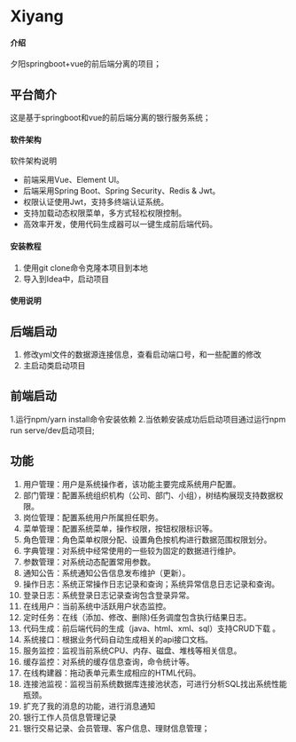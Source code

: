 # Xiyang

#### 介绍
夕阳springboot+vue的前后端分离的项目；
## 平台简介
这是基于springboot和vue的前后端分离的银行服务系统；



#### 软件架构
软件架构说明

* 前端采用Vue、Element UI。
* 后端采用Spring Boot、Spring Security、Redis & Jwt。
* 权限认证使用Jwt，支持多终端认证系统。
* 支持加载动态权限菜单，多方式轻松权限控制。
* 高效率开发，使用代码生成器可以一键生成前后端代码。
#### 安装教程


1.  使用git clone命令克隆本项目到本地
2.  导入到Idea中，启动项目


#### 使用说明
## 后端启动
1.  修改yml文件的数据源连接信息，查看启动端口号，和一些配置的修改
2.  主启动类启动项目
## 前端启动
1.运行npm/yarn install命令安装依赖
2.当依赖安装成功后启动项目通过运行npm run serve/dev启动项目;


## 功能

1.  用户管理：用户是系统操作者，该功能主要完成系统用户配置。
2.  部门管理：配置系统组织机构（公司、部门、小组），树结构展现支持数据权限。
3.  岗位管理：配置系统用户所属担任职务。
4.  菜单管理：配置系统菜单，操作权限，按钮权限标识等。
5.  角色管理：角色菜单权限分配、设置角色按机构进行数据范围权限划分。
6.  字典管理：对系统中经常使用的一些较为固定的数据进行维护。
7.  参数管理：对系统动态配置常用参数。
8.  通知公告：系统通知公告信息发布维护（更新）。
9.  操作日志：系统正常操作日志记录和查询；系统异常信息日志记录和查询。
10. 登录日志：系统登录日志记录查询包含登录异常。
11. 在线用户：当前系统中活跃用户状态监控。
12. 定时任务：在线（添加、修改、删除)任务调度包含执行结果日志。
13. 代码生成：前后端代码的生成（java、html、xml、sql）支持CRUD下载 。
14. 系统接口：根据业务代码自动生成相关的api接口文档。
15. 服务监控：监视当前系统CPU、内存、磁盘、堆栈等相关信息。
16. 缓存监控：对系统的缓存信息查询，命令统计等。
17. 在线构建器：拖动表单元素生成相应的HTML代码。
18. 连接池监视：监视当前系统数据库连接池状态，可进行分析SQL找出系统性能瓶颈。
19. 扩充了我的消息的功能，进行消息通知
20. 银行工作人员信息管理记录
30. 银行交易记录、会员管理、客户信息、理财信息管理；







